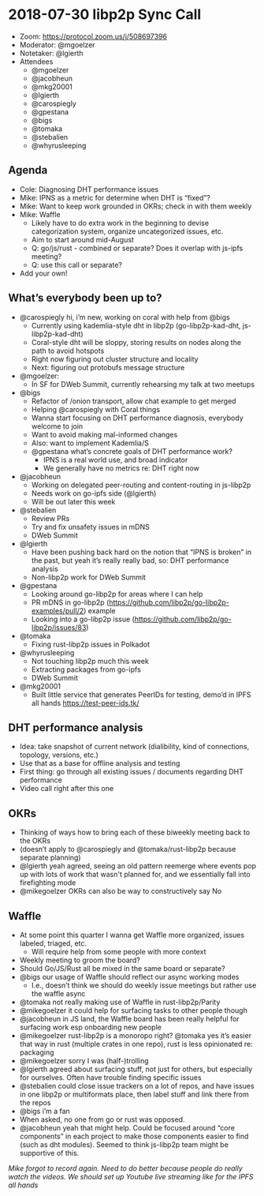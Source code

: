 # 2018-07-30 libp2p Sync Call

- Zoom: https://protocol.zoom.us/j/508697396
- Moderator:  @mgoelzer
- Notetaker:  @lgierth
- Attendees
  - @mgoelzer
  - @jacobheun
  - @mkg20001
  - @lgierth
  - @carospiegly
  - @gpestana
  - @bigs
  - @tomaka
  - @stebalien
  - @whyrusleeping

## Agenda

- Cole:  Diagnosing DHT performance issues
- Mike:  IPNS as a metric for determine when DHT is “fixed”?
- Mike:  Want to keep work grounded in OKRs; check in with them weekly
- Mike:  Waffle
  - Likely have to do extra work in the beginning to devise categorization system, organize uncategorized issues, etc.
  - Aim to start around mid-August
  - Q:  go/js/rust - combined or separate?  Does it overlap with js-ipfs meeting?
  - Q:  use this call or separate?
- Add your own!


## What’s everybody been up to?

- @carospiegly hi, i’m new, working on coral with help from @bigs
  - Currently using kademlia-style dht in libp2p (go-libp2p-kad-dht, js-libp2p-kad-dht)
  - Coral-style dht will be sloppy, storing results on nodes along the path to avoid hotspots
  - Right now figuring out cluster structure and locality
  - Next: figuring out protobufs message structure
- @mgoelzer:
  - In SF for DWeb Summit, currently rehearsing my talk at two meetups
- @bigs
  - Refactor of /onion transport, allow chat example to get merged
  - Helping @carospiegly with Coral things
  - Wanna start focusing on DHT performance diagnosis, everybody welcome to join
  - Want to avoid making mal-informed changes
  - Also: want to implement Kademlia/S
  - @gpestana what’s concrete goals of DHT performance work?
    - IPNS is a real world use, and broad indicator
    - We generally have no metrics re: DHT right now
- @jacobheun
  - Working on delegated peer-routing and content-routing in js-libp2p
  - Needs work on go-ipfs side (@lgierth)
  - Will be out later this week
- @stebalien
  - Review PRs
  - Try and fix unsafety issues in mDNS
  - DWeb Summit
- @lgierth
  - Have been pushing back hard on the notion that “IPNS is broken” in the past, but yeah it’s really really bad, so: DHT performance analysis
  - Non-libp2p work for DWeb Summit
- @gpestana
  - Looking around go-libp2p for areas where I can help
  - PR mDNS in go-libp2p (https://github.com/libp2p/go-libp2p-examples/pull/2)  example
  - Looking into a go-libp2p issue (https://github.com/libp2p/go-libp2p/issues/83)
- @tomaka
  - Fixing rust-libp2p issues in Polkadot
- @whyrusleeping
  - Not touching libp2p much this week
  - Extracting packages from go-ipfs
  - DWeb Summit
- @mkg20001
  - Built little service that generates PeerIDs for testing, demo’d in IPFS all hands https://test-peer-ids.tk/


## DHT performance analysis

- Idea: take snapshot of current network (dialibility, kind of connections, topology, versions, etc.)
- Use that as a base for offline analysis and testing
- First thing: go through all existing issues / documents regarding DHT performance
- Video call right after this one


## OKRs

- Thinking of ways how to bring each of these biweekly meeting back to the OKRs
- (doesn’t apply to @carospiegly and @tomaka/rust-libp2p because separate planning)
- @lgierth yeah agreed, seeing an old pattern reemerge where events pop up with lots of work that wasn't planned for, and we essentially fall into firefighting mode
- @mikegoelzer OKRs can also be way to constructively say No


## Waffle

- At some point this quarter I wanna get Waffle more organized, issues labeled, triaged, etc.
  - Will require help from some people with more context
- Weekly meeting to groom the board?
- Should Go/JS/Rust all be mixed in the same board or separate?
- @bigs our usage of Waffle should reflect our async working modes
  - I.e., doesn’t think we should do weekly issue meetings but rather use the waffle async
- @tomaka not really making use of Waffle in rust-libp2p/Parity
- @mikegoelzer it could help for surfacing tasks to other people though
- @jacobheun in JS land, the Waffle board has been really helpful for surfacing work esp onboarding new people
- @mikegoelzer rust-libp2p is a monoropo right? @tomaka yes it’s easier that way in rust (multiple crates in one repo), rust is less opinionated re: packaging
- @mikegoelzer sorry I was (half-)trolling
- @lgierth agreed about surfacing stuff, not just for others, but especially for ourselves. Often have trouble finding specific issues
- @stebalien could close issue trackers on a lot of repos, and have issues in one libp2p or multiformats place, then label stuff and link there from the repos
- @bigs i’m a fan
- When asked, no one from go or rust was opposed.
- @jacobheun yeah that might help. Could be focused around “core components” in each project to make those components easier to find (such as dht modules).  Seemed to think js-libp2p team might be supportive of this.


*Mike forgot to record again.  Need to do better because people do really watch the videos. We should set up Youtube live streaming like for the IPFS all hands*
